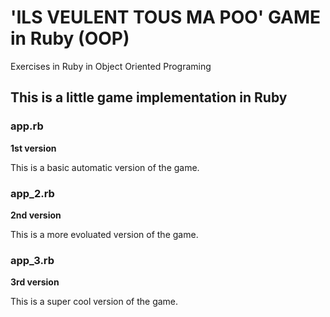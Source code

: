 # 'ILS VEULENT TOUS MA POO' GAME in Ruby (OOP)

Exercises in Ruby in Object Oriented Programing

## This is a little game implementation in Ruby

### app.rb

**1st version**

This is a basic automatic version of the game.

### app_2.rb

**2nd version**

This is a more evoluated version of the game.

### app_3.rb

**3rd version**

This is a super cool version of the game.
